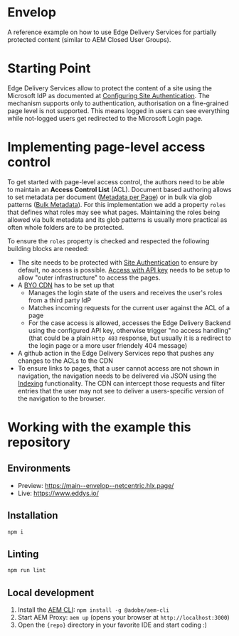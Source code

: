# Envelop

A reference example on how to use Edge Delivery Services for partially protected content (similar to AEM Closed User Groups).

# Starting Point

Edge Delivery Services allow to protect the content of a site using the Microsoft IdP as documented at [Configuring Site Authentication](https://www.aem.live/docs/authentication-setup-site). The mechanism supports only to authentication, authorisation on a fine-grained page level is not supported. This means logged in users can see everything while not-logged users get redirected to the Microsoft Login page. 

# Implementing page-level access control

To get started with page-level access control, the authors need to be able to maintain an **Access Control List** (ACL). Document based authoring allows to set metadata per document ([Metadata per Page](https://www.aem.live/developer/block-collection/metadata)) or in bulk via glob patterns ([Bulk Metadata](https://www.aem.live/docs/bulk-metadata)). For this implementation we add a property `roles` that defines what roles may see what pages. Maintaining the roles being allowed via bulk metadata and its glob patterns is usually more practical as often whole folders are to be protected.

To ensure the `roles` property is checked and respected the following building blocks are needed:

* The site needs to be protected with [Site Authentication](https://www.aem.live/docs/authentication-setup-site) to ensure by default, no access is possible. [Access with API key](https://www.aem.live/docs/authentication-setup-site#accessing-protected-sites-with-an-api_key) needs to be setup to allow "outer infrastructure" to access the pages.
* A [BYO CDN](https://www.aem.live/docs/byo-cdn-setup) has to be set up that
  * Manages the login state of the users and receives the user's roles from a third party IdP
  * Matches incoming requests for the current user against the ACL of a page
  * For the case access is allowed, accesses the Edge Delivery Backend using the configured API key, otherwise trigger "no access handling" (that could be a plain `Http 403` response, but usually it is a redirect to the login page or a more user friendely 404 message)
* A github action in the Edge Delivery Services repo that pushes any changes to the ACLs to the CDN
* To ensure links to pages, that a user cannot access are not shown in navigation, the navigation needs to be delivered via JSON using the [Indexing](https://www.aem.live/developer/indexing) functionality. The CDN can intercept those requests and filter entries that the user may not see to deliver a users-specific version of the navigation to the browser.


# Working with the example this repository

## Environments
- Preview: https://main--envelop--netcentric.hlx.page/
- Live: https://www.eddys.io/

## Installation

```sh
npm i
```

## Linting

```sh
npm run lint
```

## Local development

1. Install the [AEM CLI](https://github.com/adobe/helix-cli): `npm install -g @adobe/aem-cli`
1. Start AEM Proxy: `aem up` (opens your browser at `http://localhost:3000`)
1. Open the `{repo}` directory in your favorite IDE and start coding :)
